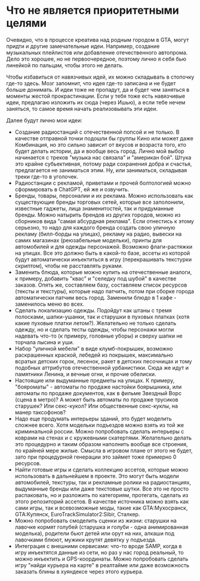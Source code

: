# Что не является приоритетными целями

Очевидно, что в процессе креатива над родным городом в GTA, могут придти и другие замечательные идеи. Например, создание музыкальных плейлистов или добавление отечественного автопрома. Дело это хорошее, но не первоочередное, поэтому лично я себя бью линейкой по пальцам, чтобы этого не делать.

Чтобы избавиться от навязчивых идей, их можно складывать в стопочку где-то здесь. Мозг запомнит, что идея где-то записана и не будет больше донимать. И идеи тоже не пропадут, да и будет чем заняться в моменты жестой прокрастинации. Если у тебя тоже есть навязчивые идеи, предлагаю изложить их сюда (через Ишью), а если тебе нечем заняться, то самое время начать реализовывать эти идеи.

Далее будут лично мои идеи:

* Создание радиостанций с отечественной попсой и не только. В качестве отправной точки подошли бы группы Кино или может даже Комбинация, но это сильно зависит от вкусов и возраста того, кто будет делать истории, да и вообще весь город. Лично мой выбор начинается с треков "музыка нас связала" и "американ бой". Штука это крайне субьективная, потому ради сохранения добра и счастья, предлагается не заниматься этим. Ну, или заниматься, складывая треки где-то в уголочек.
* Радиостанции с рекламой, приветами и прочей болтологией можно сформировать в ChatGPT, ей же и озвучить.
* Бренды, товары, персоналии и их реклама. Можно использовать как существующие бренды торговых сетей, которые все заполонили, известные гаджеты, лица знаменитостей, так и придуманные бренды. Можно натырить брендов из других городов, можно из сборников вида "самая абсурдная реклама". Если отнестись к этому серьезно, то надо для каждого бренда создать свою уличную рекламу (билл-борды на улицах), рекламу на радио, вывески на самих магазинах (реюзабельные модельки), принты для автомобилей и для одежды персонажей. Возможно флаги-растяжки на улицах. Все это должно быть в какой-то базе, ассеты из которой будут автоматически инъектиться в игру (перекрашивать текстурки скриптом), чтобы не расставлять руками.
* Заменить блюда, которые можно купить на отечественные аналоги, к примеру, добавить "квас" и "селедку под шубой" в качестве заказов. Опять же, составляем базу, составляем список ресурсов (тексты и текстуры), которые надо патчить, потом при сборке города автоматически патчим весь город. Заменили блюдо в 1 кафе - заменилось меню во всех.
* Сделать локализацию одежды. Подойдут как штаны с тремя полосками, шапки-ушанки, так и старушки в пуховых платках (хотя какие пуховые платки летом?). Желательно не только сделать одежду, но и сделать тесты одежды, чтобы персонажи могли надевать что-то (к примеру, головные уборы) и сверху шапки не торчала лысина и уши.
* Набор "уличной мебели" в виде клумб-покрышек, возможно раскрашенных краской, лебедей из покрышек, максимально всратых детских горок, лесенок, ракет в детских песочницах и тому подобных аттрибутов отечественной урбанистики. Сюда же идут и памятники Ленина, и вечные огни, и прочие обелиски.
* Настоящие или выдуманные предметы на улицах. К примеру, "бояроматы" - автоматы по продаже настойки боярышника, или автоматы по продаже документов, как в фильме Звездный Ворс (сцена в метро)? А может быть автоматы по продаже трусиков старушек? Или секс-кукол? Или общественные секс-куклы, на манер таксофонов?
* Надо еще продумать интерьеры зданий, это будет моделить сложнее всего. Хотя модельки подъездов можно взять из той же криминальной россии. Можно попробовать сделать интерьеры с коврами на стенах и с кружевными скатертями. Желательно делать это процедурно и таким образом наполнить вообще все строения, по крайней мере жилые. Смысла в игровом плане от этого не будет, зато при процедурной генерации это займет тоже примерно 0 ресурсов.
* Найти готовые игры и сделать коллекцию ассетов, которые можно использовать в дальнейшем в проекте. Это могут быть модели автомобилей, текстуры, так и рекламные ролики на радиостанциях, выдуманные бренды или даже текстовые шутки. Все это не просто распаковать, но и разложить по категориям, протегать, сделать из этого репозиторий ассетов. В качестве источника можно взять как сами игры, так и всевозможные моды, такие как GTA:Мухосранск, GTA:Купянск, EuroTrackSimulator2:Sibir, Сталкер.
* Можно попробовать смоделить сценки из жизни: старушки на лавочке кормят голубей (старушка и голуби - одна анимированная моделька), родители бьют детей или орут на них, алкаши под лавочками блюют, мужики крутят девятку у подъезда.
* Интеграция с внешними сервисами: что-то вроде SAMP, когда в игру инъектятся данные из сети, но раз у нас город реальный, то можно инъектить и GPS-координаты. Можно попробовать сделать игру "найди курьера на карте" в реалтайме или даже возможность заказать блины в хуяндексе через этого курьера.
